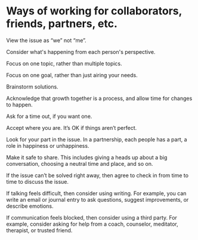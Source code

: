 # Ways of working for collaborators, friends, partners, etc.

View the issue as “we” not “me”.

Consider what's happening from each person's perspective.

Focus on one topic, rather than multiple topics.

Focus on one goal, rather than just airing your needs.

Brainstorm solutions.

Acknowledge that growth together is a process, and allow time for changes to happen.

Ask for a time out, if you want one.

Accept where you are. It’s OK if things aren’t perfect.

Look for your part in the issue. In a partnership, each people has a part, a role in happiness or unhappiness.

Make it safe to share. This includes giving a heads up about a big conversation, choosing a neutral time and place, and so on.

If the issue can’t be solved right away, then agree to check in from time to time to discuss the issue.

If talking feels difficult, then consider using writing. For example, you can write an email or journal entry to ask questions, suggest improvements, or describe emotions.

If communication feels blocked, then consider using a third party. For example, consider asking for help from a coach, counselor, meditator, therapist, or trusted friend.
